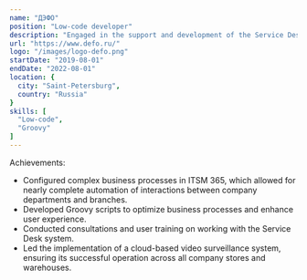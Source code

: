 ```yaml
---
name: "ДЭФО"
position: "Low-code developer"
description: "Engaged in the support and development of the Service Desk system on the ITSM 365 platform"
url: "https://www.defo.ru/"
logo: "/images/logo-defo.png"
startDate: "2019-08-01"
endDate: "2022-08-01"
location: {
  city: "Saint-Petersburg",
  country: "Russia"
}
skills: [
  "Low-code",
  "Groovy"
]
---
```


Achievements:

- Configured complex business processes in ITSM 365, which allowed for nearly complete automation of interactions between company departments and branches.
- Developed Groovy scripts to optimize business processes and enhance user experience.
- Conducted consultations and user training on working with the Service Desk system.
- Led the implementation of a cloud-based video surveillance system, ensuring its successful operation across all company stores and warehouses.
